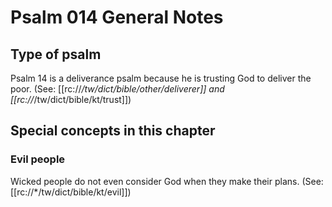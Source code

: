 # Psalm 014 General Notes
## Type of psalm

Psalm 14 is a deliverance psalm because he is trusting God to deliver the poor. (See: [[rc://*/tw/dict/bible/other/deliverer]] and [[rc://*/tw/dict/bible/kt/trust]])

## Special concepts in this chapter

### Evil people
Wicked people do not even consider God when they make their plans. (See: [[rc://*/tw/dict/bible/kt/evil]])